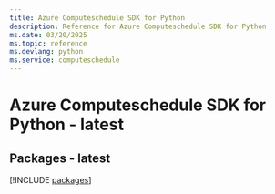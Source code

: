 ```yaml
---
title: Azure Computeschedule SDK for Python
description: Reference for Azure Computeschedule SDK for Python
ms.date: 03/20/2025
ms.topic: reference
ms.devlang: python
ms.service: computeschedule
---
```

# Azure Computeschedule SDK for Python - latest
## Packages - latest
[!INCLUDE [packages](computeschedule-index.md)]